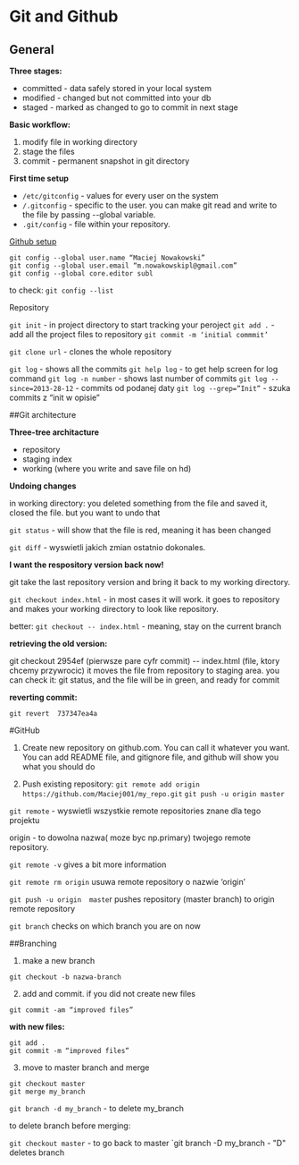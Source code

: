 # Git and Github

## General 

**Three stages:**

- committed - data safely stored in your local system
- modified - changed but not committed into your db
- staged - marked as changed to go to commit in next stage


**Basic workflow:**

1. modify file in working directory
2. stage the files
3. commit - permanent snapshot in git directory

**First time setup**

- `/etc/gitconfig` - values for every user on the system
- `/.gitconfig` - specific to the user. you can make git read and write to the file by passing --global variable.
- `.git/config` - file within your repository.

[Github setup](https://help.github.com/articles/set-up-git)

```
git config --global user.name “Maciej Nowakowski”
git config --global user.email “m.nowakowskipl@gmail.com”
git config --global core.editor subl
```

to check:
`git config --list`

Repository

`git init` - in project directory to start tracking your peroject
`git add .`   - add all the project files to repository
`git commit -m ‘initial commmit’` 

`git clone url` - clones the whole repository

`git log` - shows all the commits
`git help log` - to get help screen for log command
`git log -n number` - shows last number of commits
`git log --since=2013-28-12` - commits od podanej daty
`git log --grep=”Init”` - szuka commits z “init w opisie”



##Git architecture

**Three-tree architacture**

- repository
- staging index
- working (where you write and save file on hd)

**Undoing changes**

in working directory:
you deleted something from the file and saved it, closed the file. but you want to undo that

`git status` - will show that the file is red, meaning it has been changed

`git diff` - wyswietli jakich zmian ostatnio dokonales.

**I want the respository version back now!**

git take the last repository version and bring it back to my working directory.

`git checkout index.html` - in most cases it will work. it goes to repository and makes your working directory to look like repository.

better:
`git checkout -- index.html` - meaning, stay on the current branch

**retrieving the old version:**

git checkout 2954ef (pierwsze pare cyfr commit) -- index.html (file, ktory chcemy przywrocic)
it moves the file from repository to staging area.
you can check it: git status, and the file will be in green, and ready for commit

**reverting commit:**

`git revert  737347ea4a`

#GitHub 

1. Create new repository on github.com. You can call it whatever you want. 
You can add README file, and gitignore file, and github will show you what you should do 

2. Push existing repository:
`git remote add origin https://github.com/Maciej001/my_repo.git`
`git push -u origin master`

`git remote` - wyswietli wszystkie remote repositories znane dla tego projektu

origin - to dowolna nazwa( moze byc np.primary) twojego remote repository.

`git remote -v`        gives a bit more information

`git remote rm origin`       usuwa remote repository o nazwie ‘origin’

`git push -u origin  maste`r      pushes repository (master branch)  to origin remote repository

`git branch`           checks on which branch you are on now


##Branching

1. make  a new branch

`git checkout -b nazwa-branch`

2. add and commit. if you did not create new files

`git commit -am “improved files”`

**with new files:**
```
git add .
git commit -m “improved files”
```

3. move to master branch and merge
```
git checkout master
git merge my_branch
```

`git branch -d my_branch` - to delete my_branch


to delete branch before merging:

`git checkout master` - to go back to master
`git branch -D my_branch - "D" deletes branch




















